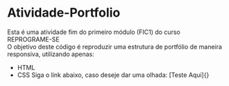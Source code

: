 # Atividade-Portfolio

Esta é uma atividade fim do primeiro módulo (FIC1) do curso REPROGRAME-SE <br>
O objetivo deste código é reproduzir uma estrutura de portfólio de maneira responsiva, utilizando apenas:
  - HTML
  - CSS
Siga o link abaixo, caso deseje dar uma olhada:
[Teste Aqui]{}
